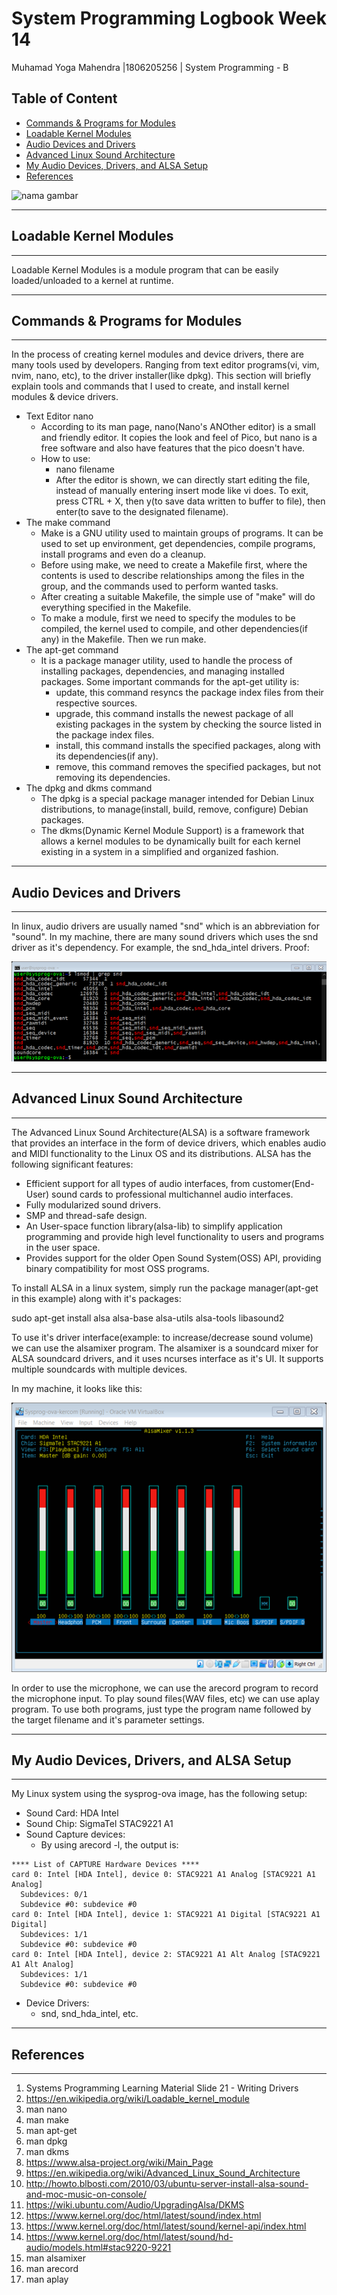 # System Programming Logbook Week  14

Muhamad Yoga Mahendra |1806205256 | System Programming - B

## Table of Content

- [Commands & Programs for Modules](#Commands_&_Programs_for_Modules)
- [Loadable Kernel Modules](#Loadable_Kernel_Modules)
- [Audio Devices and Drivers](#Audio_Devices_and_Drivers)
- [Advanced Linux Sound Architecture](#Advanced_Linux_Sound_Architecture)
- [My Audio Devices, Drivers, and ALSA Setup](#My_Audio_Devices,_Drivers,_and_ALSA_Setup)
- [References](#References)

![nama gambar](https://github.com/aceyoga/Sysprog-Log/blob/master/week-10/namafile.tipe)



_________________________________________________________________________________________________________________________________________________________________________

## Loadable Kernel Modules

_____

Loadable Kernel Modules is a module program that can be easily loaded/unloaded to a kernel at runtime. 

_________________________________________________________________________________________________________________________________________________________________________

## Commands & Programs for Modules

_____

In the process of creating kernel modules and device drivers, there are many tools used by developers. Ranging from text editor programs(vi, vim, nvim, nano, etc), to the driver installer(like dpkg). This section will briefly explain tools and commands that I used to create, and install kernel modules & device drivers.

- Text Editor nano
  - According to its man page, nano(Nano's ANOther editor) is a small and friendly editor. It copies the look and feel of Pico, but nano is a free software and also have features that the pico doesn't have. 
  - How to use: 
    - nano filename
    - After the editor is shown, we can directly start editing the file, instead of manually entering insert mode like vi does. To exit, press CTRL + X, then y(to save data written to buffer to file), then enter(to save to the designated filename).
- The make command
  - Make is a GNU utility used to maintain groups of programs. It can be used to set up environment, get dependencies, compile programs, install programs and even do a cleanup.
  - Before using make, we need to create a Makefile first, where the contents is used to describe relationships among the files in the group, and the commands used to perform wanted tasks.
  - After creating a suitable Makefile, the simple use of "make" will do everything specified in the Makefile.
  - To make a module, first we need to specify the modules to be compiled, the kernel used to compile, and other dependencies(if any) in the Makefile. Then we run make.
- The apt-get command
  - It is a package manager utility, used to handle the process of installing packages, dependencies, and managing installed packages. Some important commands for the apt-get utility is:
    - update, this command resyncs the package index files from their respective sources.
    - upgrade, this command installs the newest package of all existing packages in the system by checking the source listed in the package index files.
    - install, this command installs the specified packages, along with its dependencies(if any).
    - remove, this command removes the specified packages, but not removing its dependencies.
- The dpkg and dkms command
  - The dpkg is a special package manager intended for Debian Linux distributions, to manage(install, build, remove, configure) Debian packages.
  - The dkms(Dynamic Kernel Module Support) is a framework that allows a kernel modules to be dynamically built for each kernel existing in a system in a simplified and organized fashion. 

_____

## Audio Devices and Drivers

_____

In linux, audio drivers are usually named "snd" which is an abbreviation for "sound". In my machine, there are many sound drivers which uses the snd driver as it's dependency. For example, the snd_hda_intel drivers. Proof:

![proof 1](https://github.com/aceyoga/Sysprog-Log/blob/master/week-14/proof1.png)

_____

## Advanced Linux Sound Architecture

_____

The Advanced Linux Sound Architecture(ALSA) is a software framework that provides an interface in the form of device drivers, which enables audio and MIDI functionality to the Linux OS and its distributions. ALSA has the following significant features:

- Efficient support for all types of audio interfaces, from customer(End-User) sound cards to professional multichannel audio interfaces.
- Fully modularized sound drivers.
- SMP and thread-safe design.
- An User-space function library(alsa-lib) to simplify application programming and provide high level functionality to users and programs in the user space.
- Provides support for the older Open Sound System(OSS) API, providing binary compatibility for most OSS programs.

To install ALSA in a linux system, simply run the package manager(apt-get in this example) along with it's packages:

sudo apt-get install alsa alsa-base alsa-utils alsa-tools libasound2

To use it's driver interface(example: to increase/decrease sound volume) we can use the alsamixer program. The alsamixer is a soundcard mixer for ALSA soundcard drivers, and it uses ncurses interface as it's UI. It supports multiple soundcards with multiple devices.

In my machine, it looks like this:

![alsamixer](https://github.com/aceyoga/Sysprog-Log/blob/master/week-14/alsamixer1.png)

In order to use the microphone, we can use the arecord program to record the microphone input. To play sound files(WAV files, etc) we can use aplay program. To use both programs, just type the program name followed by the target filename and it's parameter settings.

_____

## My Audio Devices, Drivers, and ALSA Setup

_____

My Linux system using the sysprog-ova image, has the following setup:

- Sound Card: HDA Intel
- Sound Chip: SigmaTel STAC9221 A1
- Sound Capture devices:
  - By using arecord -l, the output is:

```
**** List of CAPTURE Hardware Devices ****
card 0: Intel [HDA Intel], device 0: STAC9221 A1 Analog [STAC9221 A1 Analog]
  Subdevices: 0/1
  Subdevice #0: subdevice #0
card 0: Intel [HDA Intel], device 1: STAC9221 A1 Digital [STAC9221 A1 Digital]
  Subdevices: 1/1
  Subdevice #0: subdevice #0
card 0: Intel [HDA Intel], device 2: STAC9221 A1 Alt Analog [STAC9221 A1 Alt Analog]
  Subdevices: 1/1
  Subdevice #0: subdevice #0
```

- Device Drivers:
  - snd, snd_hda_intel, etc.

_____

## References

_____

1. Systems Programming Learning Material Slide 21 - Writing Drivers
2. https://en.wikipedia.org/wiki/Loadable_kernel_module
3. man nano
4. man make
5. man apt-get
6. man dpkg
7. man dkms
8. https://www.alsa-project.org/wiki/Main_Page
9. https://en.wikipedia.org/wiki/Advanced_Linux_Sound_Architecture
10. http://howto.blbosti.com/2010/03/ubuntu-server-install-alsa-sound-and-moc-music-on-console/
11. https://wiki.ubuntu.com/Audio/UpgradingAlsa/DKMS
12. https://www.kernel.org/doc/html/latest/sound/index.html
13. https://www.kernel.org/doc/html/latest/sound/kernel-api/index.html
14. https://www.kernel.org/doc/html/latest/sound/hd-audio/models.html#stac9220-9221
15. man alsamixer
16. man arecord
17. man aplay

